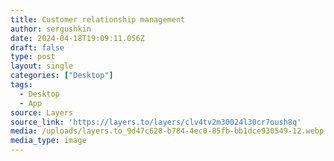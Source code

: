 ```yaml
---
title: Customer relationship management
author: sergushkin
date: 2024-04-18T19:09:11.056Z
draft: false
type: post
layout: single
categories: ["Desktop"]
tags:
  - Desktop
  - App
source: Layers
source_link: 'https://layers.to/layers/clv4tv2m30024l30cr7oush8q'
media: /uploads/layers.to_9d47c628-b784-4ec0-85fb-bb1dce930549-12.webp
media_type: image
---
```


